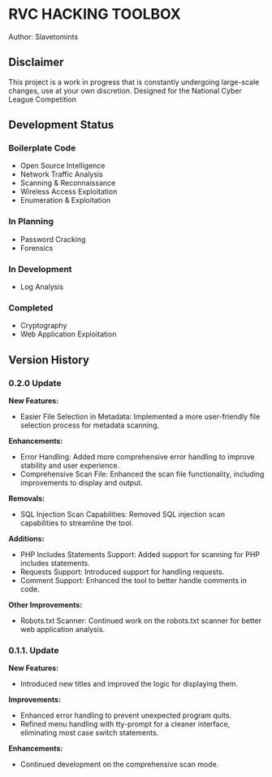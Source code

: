 # RVC HACKING TOOLBOX
Author: Slavetomints

## Disclaimer
This project is a work in progress that is constantly undergoing large-scale changes, use at your own discretion.
Designed for the National Cyber League Competition


## Development Status
### Boilerplate Code
- Open Source Intelligence
- Network Traffic Analysis
- Scanning & Reconnaissance
- Wireless Access Exploitation
- Enumeration & Exploitation
### In Planning
- Password Cracking
- Forensics
### In Development
- Log Analysis
### Completed
- Cryptography
- Web Application Exploitation


## Version History

### 0.2.0 Update
**New Features:**
- Easier File Selection in Metadata: Implemented a more user-friendly file selection process for metadata scanning.

**Enhancements:**
- Error Handling: Added more comprehensive error handling to improve stability and user experience.
- Comprehensive Scan File: Enhanced the scan file functionality, including improvements to display and output.

**Removals:**
- SQL Injection Scan Capabilities: Removed SQL injection scan capabilities to streamline the tool.

**Additions:**
- PHP Includes Statements Support: Added support for scanning for PHP includes statements.
- Requests Support: Introduced support for handling requests.
- Comment Support: Enhanced the tool to better handle comments in code.

**Other Improvements:**
- Robots.txt Scanner: Continued work on the robots.txt scanner for better web application analysis.



### 0.1.1. Update
**New Features:**
- Introduced new titles and improved the logic for displaying them.

**Improvements:**
- Enhanced error handling to prevent unexpected program quits.
- Refined menu handling with tty-prompt for a cleaner interface, eliminating most case switch statements.

**Enhancements:**
- Continued development on the comprehensive scan mode.
